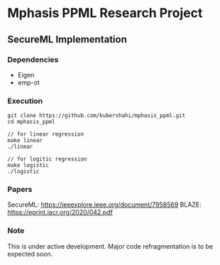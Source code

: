 # Mphasis PPML Research Project

## SecureML Implementation

### Dependencies
* Eigen
* emp-ot

### Execution
```
git clone https://github.com/kubershahi/mphasis_ppml.git
cd mphasis_ppml

// for linear regression
make linear
./linear

// for logitic regression
make logistic
./logistic

```

### Papers
SecureML: https://ieeexplore.ieee.org/document/7958569
BLAZE: https://eprint.iacr.org/2020/042.pdf

### Note
This is under active development. Major code refragmentation is to be expected soon.
